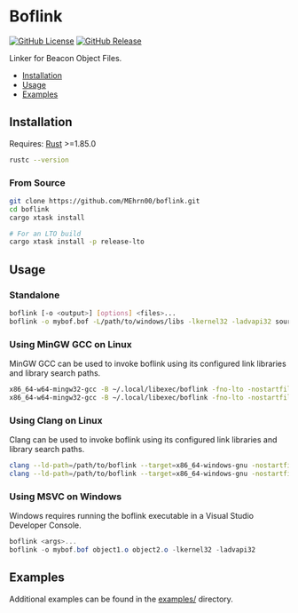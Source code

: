 # Boflink

[![GitHub License](https://img.shields.io/github/license/MEhrn00/boflink)](https://github.com/MEhrn00/boflink/blob/main/LICENSE)
[![GitHub Release](https://img.shields.io/github/v/release/MEhrn00/boflink)](https://github.com/MEhrn00/boflink/releases/latest)

Linker for Beacon Object Files.

- [Installation](#installation)
- [Usage](#usage)
- [Examples](#examples)

## Installation
Requires: [Rust](https://www.rust-lang.org/tools/install) >=1.85.0
```bash
rustc --version
```

### From Source
```bash
git clone https://github.com/MEhrn00/boflink.git
cd boflink
cargo xtask install

# For an LTO build
cargo xtask install -p release-lto
```

## Usage
### Standalone
```bash
boflink [-o <output>] [options] <files>...
boflink -o mybof.bof -L/path/to/windows/libs -lkernel32 -ladvapi32 source.c object.o
```

### Using MinGW GCC on Linux
MinGW GCC can be used to invoke boflink using its configured link libraries and library search paths.

```bash
x86_64-w64-mingw32-gcc -B ~/.local/libexec/boflink -fno-lto -nostartfiles <args>...
x86_64-w64-mingw32-gcc -B ~/.local/libexec/boflink -fno-lto -nostartfiles -o mybof.bof source.c object.o
```

### Using Clang  on Linux
Clang can be used to invoke boflink using its configured link libraries and library search paths.

```bash
clang --ld-path=/path/to/boflink --target=x86_64-windows-gnu -nostartfiles <args>...
clang --ld-path=/path/to/boflink --target=x86_64-windows-gnu -nostartfiles -o mybof.bof source.c object.o
```

### Using MSVC on Windows
Windows requires running the boflink executable in a Visual Studio Developer Console.

```powershell
boflink <args>...
boflink -o mybof.bof object1.o object2.o -lkernel32 -ladvapi32
```

## Examples
Additional examples can be found in the [examples/](examples/) directory.
